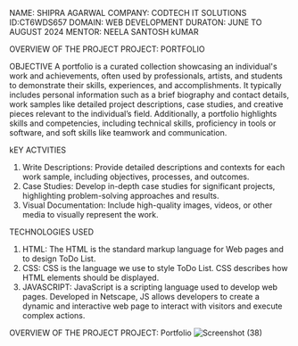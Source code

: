 NAME: SHIPRA AGARWAL
COMPANY: CODTECH IT SOLUTIONS
ID:CT6WDS657
DOMAIN: WEB DEVELOPMENT
DURATON: JUNE TO AUGUST 2024
MENTOR: NEELA SANTOSH kUMAR

OVERVIEW OF THE PROJECT
PROJECT: PORTFOLIO

OBJECTIVE
A portfolio is a curated collection showcasing an individual's work and achievements, often used by professionals, 
artists, and students to demonstrate their skills, experiences, and accomplishments. 
It typically includes personal information such as a brief biography and contact details, work samples
like detailed project descriptions, case studies, and creative pieces relevant to the individual’s field. Additionally, 
a portfolio highlights skills and competencies, including technical skills, proficiency in tools or software, and soft skills like teamwork and communication.

kEY ACTVITIES
1. Write Descriptions: Provide detailed descriptions and contexts for each work sample, including objectives, processes, and outcomes.
2. Case Studies: Develop in-depth case studies for significant projects, highlighting problem-solving approaches and results.
3. Visual Documentation: Include high-quality images, videos, or other media to visually represent the work.

TECHNOLOGIES USED
1. HTML: The HTML is the standard markup language for Web pages and to design ToDo List.
2. CSS:  CSS is the language we use to style ToDo List. CSS describes how HTML elements should be displayed.
3. JAVASCRIPT: JavaScript is a scripting language used to develop web pages. Developed in Netscape, JS allows developers to create a dynamic and interactive web page to interact with visitors and execute complex actions.


OVERVIEW OF THE PROJECT
PROJECT: Portfolio
![Screenshot (38)](https://github.com/user-attachments/assets/9c3bcde0-94f1-4e4e-bd16-c25eda3318cc)

